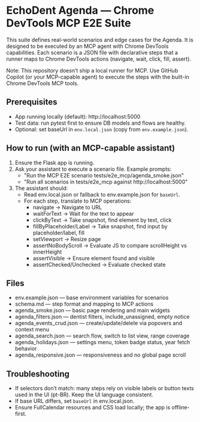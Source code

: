 # EchoDent Agenda — Chrome DevTools MCP E2E Suite

This suite defines real-world scenarios and edge cases for the Agenda. It is designed to be executed by an MCP agent with Chrome DevTools capabilities. Each scenario is a JSON file with declarative steps that a runner maps to Chrome DevTools actions (navigate, wait, click, fill, assert).

Note: This repository doesn’t ship a local runner for MCP. Use GitHub Copilot (or your MCP-capable agent) to execute the steps with the built-in Chrome DevTools MCP tools.

## Prerequisites
- App running locally (default): http://localhost:5000
- Test data: run pytest first to ensure DB models and flows are healthy.
- Optional: set baseUrl in `env.local.json` (copy from `env.example.json`).

## How to run (with an MCP-capable assistant)
1. Ensure the Flask app is running.
2. Ask your assistant to execute a scenario file. Example prompts:
   - "Run the MCP E2E scenario tests/e2e_mcp/agenda_smoke.json"
   - "Run all scenarios in tests/e2e_mcp against http://localhost:5000"
3. The assistant should:
   - Read env.local.json or fallback to env.example.json for `baseUrl`.
   - For each step, translate to MCP operations:
     - navigate -> Navigate to URL
     - waitForText -> Wait for the text to appear
     - clickByText -> Take snapshot, find element by text, click
     - fillByPlaceholder/Label -> Take snapshot, find input by placeholder/label, fill
     - setViewport -> Resize page
     - assertNoBodyScroll -> Evaluate JS to compare scrollHeight vs innerHeight
     - assertVisible -> Ensure element found and visible
     - assertChecked/Unchecked -> Evaluate checked state

## Files
- env.example.json — base environment variables for scenarios
- schema.md — step format and mapping to MCP actions
- agenda_smoke.json — basic page rendering and main widgets
- agenda_filters.json — dentist filters, include_unassigned, empty notice
- agenda_events_crud.json — create/update/delete via popovers and context menu
- agenda_search.json — search flow, switch to list view, range coverage
- agenda_holidays.json — settings menu, token badge status, year fetch behavior
- agenda_responsive.json — responsiveness and no global page scroll

## Troubleshooting
- If selectors don’t match: many steps rely on visible labels or button texts used in the UI (pt-BR). Keep the UI language consistent.
- If base URL differs, set `baseUrl` in env.local.json.
- Ensure FullCalendar resources and CSS load locally; the app is offline-first.
